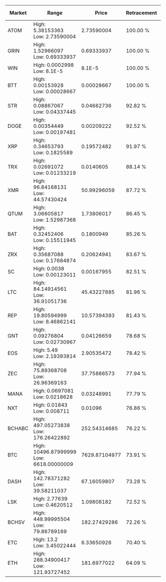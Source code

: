 | Market | Range | Price| Retracement | Doubles to 50% |
| --- | --- | --- | --- | --- |
| ATOM | High: 5.38153363<br />Low: 2.73590004 | 2.73590004 | 100.00 % | 1.48 |
| GRIN | High: 1.52966097<br />Low: 0.69333937 | 0.69333937 | 100.00 % | 1.60 |
| WIN | High: 0.0002998<br />Low: 8.1E-5 | 8.1E-5 | 100.00 % | 2.35 |
| BTT | High: 0.00153928<br />Low: 0.00028667 | 0.00028667 | 100.00 % | 3.18 |
| STR | High: 0.08867067<br />Low: 0.04337445 | 0.04662736 | 92.82 % | 1.42 |
| DOGE | High: 0.00354449<br />Low: 0.00197481 | 0.00209222 | 92.52 % | 1.32 |
| XRP | High: 0.34653793<br />Low: 0.1825589 | 0.19572482 | 91.97 % | 1.35 |
| TRX | High: 0.02691072<br />Low: 0.01233219 | 0.0140605 | 88.14 % | 1.40 |
| XMR | High: 96.84168131<br />Low: 44.57430424 | 50.99296059 | 87.72 % | 1.39 |
| QTUM | High: 3.06605817<br />Low: 1.52987368 | 1.73806017 | 86.45 % | 1.32 |
| BAT | High: 0.32452406<br />Low: 0.15511945 | 0.1800949 | 85.26 % | 1.33 |
| ZRX | High: 0.35687088<br />Low: 0.17684874 | 0.20624941 | 83.67 % | 1.29 |
| SC | High: 0.0038<br />Low: 0.00123011 | 0.00167955 | 82.51 % | 1.50 |
| LTC | High: 84.14914561<br />Low: 36.91051736 | 45.43227885 | 81.96 % | 1.33 |
| REP | High: 19.80594999<br />Low: 8.46862141 | 10.57394393 | 81.43 % | 1.34 |
| GNT | High: 0.09276804<br />Low: 0.02730967 | 0.04126659 | 78.68 % | 1.45 |
| EOS | High: 5.49<br />Low: 2.19393814 | 2.90535472 | 78.42 % | 1.32 |
| ZEC | High: 75.89368708<br />Low: 26.96369163 | 37.75886573 | 77.94 % | 1.36 |
| MANA | High: 0.0697081<br />Low: 0.0218628 | 0.03248991 | 77.79 % | 1.41 |
| NXT | High: 0.01843<br />Low: 0.008711 | 0.01096 | 76.86 % | 1.24 |
| BCHABC | High: 497.05273838<br />Low: 176.26422892 | 252.54314685 | 76.22 % | 1.33 |
| BTC | High: 10496.87999999<br />Low: 6618.00000009 | 7629.87104977 | 73.91 % | 1.12 |
| DASH | High: 142.78371282<br />Low: 39.58211037 | 67.16059807 | 73.28 % | 1.36 |
| LSK | High: 2.77639<br />Low: 0.4620512 | 1.09808182 | 72.52 % | 1.47 |
| BCHSV | High: 448.99995504<br />Low: 79.86789169 | 182.27429286 | 72.26 % | 1.45 |
| ETC | High: 13.2<br />Low: 3.45022444 | 6.33650926 | 70.40 % | 1.31 |
| ETH | High: 288.34900417<br />Low: 121.93727452 | 181.6977022 | 64.09 % | 1.13 |

